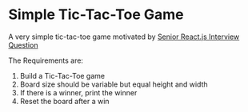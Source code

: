 # Simple Tic-Tac-Toe Game

A very simple tic-tac-toe game motivated by [Senior React.js Interview Question](https://youtu.be/vweARwTPmg4?si=KOW-NfN2IIyzZarw)

The Requirements are:
1. Build a Tic-Tac-Toe game
2. Board size should be variable but equal height and width
3. If there is a winner, print the winner
4. Reset the board after a win


